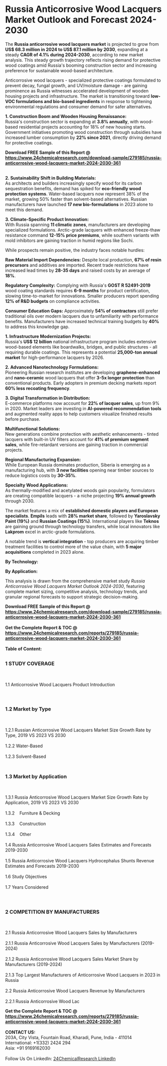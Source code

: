 <h1>Russia Anticorrosive Wood Lacquers Market Outlook and Forecast 2024-2030</h1><p>The <strong>Russia anticorrosive wood lacquers market</strong> is projected to grow from <strong>US$ 68.3 million in 2024 to US$ 87.1 million by 2030</strong>, expanding at a steady <strong>CAGR of 4.1% during 2024-2030</strong>, according to new market analysis. This steady growth trajectory reflects rising demand for protective wood coatings amid Russia's booming construction sector and increasing preference for sustainable wood-based architecture.</p><p>Anticorrosive wood lacquers - specialized protective coatings formulated to prevent decay, fungal growth, and UV/moisture damage - are gaining prominence as Russia witnesses accelerated development of wooden housing projects and infrastructure. The market is transitioning toward <strong>low-VOC formulations and bio-based ingredients</strong> in response to tightening environmental regulations and consumer demand for safer alternatives.</p><p><strong>1. Construction Boom and Wooden Housing Renaissance:</strong><br>
Russia's construction sector is expanding at <strong>3.8% annually</strong>, with wood-based residential projects accounting for 18% of new housing starts. Government initiatives promoting wood construction through subsidies have increased lumber consumption by <strong>22% since 2021</strong>, directly driving demand for protective coatings.</p><div><b>Download FREE Sample of this Report @ 
            <a href="https://www.24chemicalresearch.com/download-sample/279185/russia-anticorrosive-wood-lacquers-market-2024-2030-361">
            https://www.24chemicalresearch.com/download-sample/279185/russia-anticorrosive-wood-lacquers-market-2024-2030-361</a></b></div><br><p><strong>2. Sustainability Shift in Building Materials:</strong><br>
As architects and builders increasingly specify wood for its carbon sequestration benefits, demand has spiked for <strong>eco-friendly wood protection systems</strong>. Water-based lacquers now represent 38% of the market, growing 50% faster than solvent-based alternatives. Russian manufacturers have launched <strong>17 new bio-formulations</strong> in 2023 alone to meet this demand.</p><p><strong>3. Climate-Specific Product Innovation:</strong><br>
With Russia spanning <strong>11 climatic zones</strong>, manufacturers are developing specialized formulations. Arctic-grade lacquers with enhanced freeze-thaw resistance command <strong>12-15% price premiums</strong>, while southern variants with mold inhibitors are gaining traction in humid regions like Sochi.</p><p>While prospects remain positive, the industry faces notable hurdles:</p><p><strong>Raw Material Import Dependencies:</strong> Despite local production, <strong>67% of resin precursors</strong> and additives are imported. Recent trade restrictions have increased lead times by <strong>28-35 days</strong> and raised costs by an average of <strong>18%</strong>.</p><p><strong>Regulatory Complexity:</strong> Complying with Russia's <strong>GOST R 52491-2019</strong> wood coating standards requires <strong>6-9 months</strong> for product certification, slowing time-to-market for innovations. Smaller producers report spending <strong>12% of R&amp;D budgets</strong> on compliance activities.</p><p><strong>Consumer Education Gaps:</strong> Approximately <strong>54% of contractors</strong> still prefer traditional oils over modern lacquers due to unfamiliarity with performance benefits. Manufacturers have increased technical training budgets by <strong>40%</strong> to address this knowledge gap.</p><p><strong>1. Infrastructure Modernization Projects:</strong><br>
Russia's <strong>US$ 12 billion</strong> national infrastructure program includes extensive wood-based elements like boardwalks, bridges, and public structures - all requiring durable coatings. This represents a potential <strong>25,000-ton annual market</strong> for high-performance lacquers by 2026.</p><p><strong>2. Advanced Nanotechnology Formulations:</strong><br>
Pioneering Russian research institutes are developing <strong>graphene-enhanced</strong> and <strong>nano-ceramic</strong> wood lacquers that offer <strong>3-5x longer protection</strong> than conventional products. Early adopters in premium decking markets report <strong>60% less recoating frequency</strong>.</p><p><strong>3. Digital Transformation in Distribution:</strong><br>
E-commerce platforms now account for <strong>22% of lacquer sales</strong>, up from 9% in 2020. Market leaders are investing in <strong>AI-powered recommendation tools</strong> and augmented reality apps to help customers visualize finished results before purchase.</p><p><strong>Multifunctional Solutions:</strong><br>
	New generations combine protection with aesthetic enhancements - tinted lacquers with built-in UV filters account for <strong>41% of premium segment sales</strong>, while fire-retardant versions are gaining traction in commercial projects.</p><p><strong>Regional Manufacturing Expansion:</strong><br>
	While European Russia dominates production, Siberia is emerging as a manufacturing hub, with <strong>3 new facilities</strong> opening near timber sources to reduce logistics costs by <strong>30-35%</strong>.</p><p><strong>Specialty Wood Applications:</strong><br>
	As thermally-modified and acetylated woods gain popularity, formulators are creating compatible lacquers - a niche projecting <strong>19% annual growth</strong> through 2030.</p><p>The market features a mix of <strong>established domestic players and European specialists</strong>. <strong>Empils</strong> leads with <strong>28% market share</strong>, followed by <strong>Yaroslavsky Paint (19%)</strong> and <strong>Russian Coatings (15%)</strong>. International players like <strong>Teknos</strong> are gaining ground through technology transfers, while local innovators like <strong>Lakprom</strong> excel in arctic-grade formulations.</p><p>A notable trend is <strong>vertical integration</strong> - top producers are acquiring timber treatment facilities to control more of the value chain, with <strong>5 major acquisitions</strong> completed in 2023 alone.</p><p><strong>By Technology:</strong></p><p><strong>By Application:</strong></p><p>This analysis is drawn from the comprehensive market study <em>Russia Anticorrosive Wood Lacquers Market Outlook 2024-2030</em>, featuring complete market sizing, competitive analysis, technology trends, and granular regional forecasts to support strategic decision-making.</p><div><b>Download FREE Sample of this Report @ 
            <a href="https://www.24chemicalresearch.com/download-sample/279185/russia-anticorrosive-wood-lacquers-market-2024-2030-361">
            https://www.24chemicalresearch.com/download-sample/279185/russia-anticorrosive-wood-lacquers-market-2024-2030-361</a></b></div><br><div><b>Get the Complete Report & TOC @ 
            <a href="https://www.24chemicalresearch.com/reports/279185/russia-anticorrosive-wood-lacquers-market-2024-2030-361">
            https://www.24chemicalresearch.com/reports/279185/russia-anticorrosive-wood-lacquers-market-2024-2030-361</a></b></div><br>
            <b>Table of Content:</b><p><h2><span style="font-size:16px"><strong>1 STUDY COVERAGE</strong></span></h2><br />
<p>1.1 Anticorrosive Wood Lacquers Product Introduction</p><br />
<h2><span style="font-size:16px"><strong>1.2 Market by Type</strong></span></h2><br />
<p>1.2.1 Russian Anticorrosive Wood Lacquers Market Size Growth Rate by Type, 2019 VS 2023 VS 2030<br /><br />
1.2.2 Water-Based&nbsp;&nbsp; &nbsp;<br /><br />
1.2.3 Solvent-Based<br /><br />
<h2><span style="font-size:16px"><strong>1.3 Market by Application</strong></span></h2><br />
<p>1.3.1 Russia Anticorrosive Wood Lacquers Market Size Growth Rate by Application, 2019 VS 2023 VS 2030<br /><br />
1.3.2&nbsp;&nbsp; &nbsp;Furniture & Decking<br /><br />
1.3.3&nbsp;&nbsp; &nbsp;Construction<br /><br />
1.3.4&nbsp;&nbsp; &nbsp;Other<br /><br />
1.4 Russia Anticorrosive Wood Lacquers Sales Estimates and Forecasts 2019-2030<br /><br />
1.5 Russia Anticorrosive Wood Lacquers Hydrocephalus Shunts Revenue Estimates and Forecasts 2019-2030<br /><br />
1.6 Study Objectives<br /><br />
1.7 Years Considered</p><br />
<h2><span style="font-size:16px"><strong>2 COMPETITION BY MANUFACTURERS</strong></span></h2><br />
<p>2.1 Russia Anticorrosive Wood Lacquers Sales by Manufacturers<br /><br />
2.1.1 Russia Anticorrosive Wood Lacquers Sales by Manufacturers (2019-2024)<br /><br />
2.1.2 Russia Anticorrosive Wood Lacquers Sales Market Share by Manufacturers (2019-2024)<br /><br />
2.1.3 Top Largest Manufacturers of Anticorrosive Wood Lacquers in 2023 in Russia<br /><br />
2.2 Russia Anticorrosive Wood Lacquers Revenue by Manufacturers<br /><br />
2.2.1 Russia Anticorrosive Wood Lac</p><div><b>Get the Complete Report & TOC @ 
            <a href="https://www.24chemicalresearch.com/reports/279185/russia-anticorrosive-wood-lacquers-market-2024-2030-361">
            https://www.24chemicalresearch.com/reports/279185/russia-anticorrosive-wood-lacquers-market-2024-2030-361</a></b></div><br><b>CONTACT US:</b><br>
            203A, City Vista, Fountain Road, Kharadi, Pune, India - 411014<br>
            International: +1(332) 2424 294<br>
            Asia: +91 9169162030 <br><br>
            Follow Us On LinkedIn: <a href="https://www.linkedin.com/company/24chemicalresearch/">24ChemicalResearch LinkedIn</a>